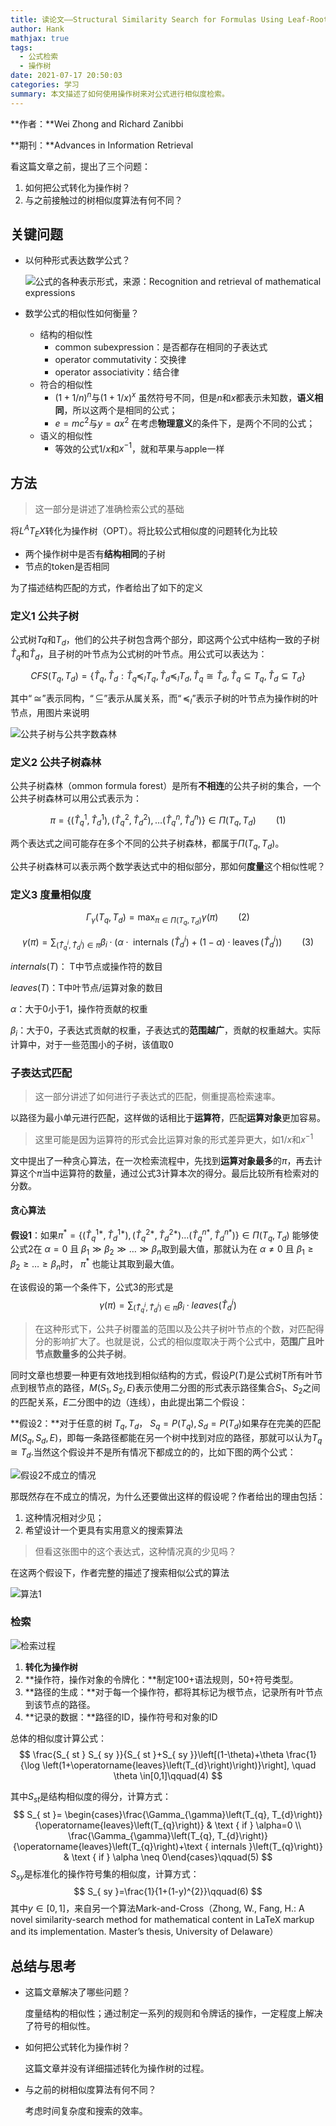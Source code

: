 ```yaml
---
title: 读论文——Structural Similarity Search for Formulas Using Leaf-Root Paths in Operator Subtrees
author: Hank
mathjax: true
tags:
  - 公式检索
  - 操作树
date: 2021-07-17 20:50:03
categories: 学习
summary: 本文描述了如何使用操作树来对公式进行相似度检索。
---
```


**作者：**Wei Zhong and Richard Zanibbi

**期刊：**Advances in Information Retrieval

看这篇文章之前，提出了三个问题：

1. 如何把公式转化为操作树？
2. 与之前接触过的树相似度算法有何不同？

## 关键问题

+ 以何种形式表达数学公式？

  ![公式的各种表示形式，来源：Recognition and retrieval of mathematical expressions](https://my-picbed.oss-cn-hangzhou.aliyuncs.com/20210718193132.png)

+ 数学公式的相似性如何衡量？

  + 结构的相似性
    + common subexpression：是否都存在相同的子表达式
    + operator commutativity：交换律
    + operator associativity：结合律
  + 符合的相似性
    + $(1+1/n)^n$与$(1+1/x)^x$ 虽然符号不同，但是$n$和$x$都表示未知数，**语义相同**，所以这两个是相同的公式；
    + $e=mc^2$与$y=ax^2$ 在考虑**物理意义**的条件下，是两个不同的公式；
  + 语义的相似性
    + 等效的公式$1/x$和$x^{-1}$，就和苹果与apple一样

## 方法

> 这一部分是讲述了准确检索公式的基础

将$L^{A}T_EX$转化为操作树（OPT）。将比较公式相似度的问题转化为比较

+ 两个操作树中是否有**结构相同**的子树
+ 节点的token是否相同

为了描述结构匹配的方式，作者给出了如下的定义

### 定义1 公共子树

公式树$Tq$和$T_d$，他们的公共子树包含两个部分，即这两个公式中结构一致的子树$\hat{T}_q$和$\hat{T}_d$，且子树的叶节点为公式树的叶节点。用公式可以表达为：

$$
CFS\left(T_{q}, T_{d}\right)=\left\{\hat{T}_{q}, \hat{T}_{d}: \hat{T}_{q} \preceq_{l} T_{q}, \hat{T}_{d} \preceq_{l} T_{d}, \hat{T}_{q} \cong \hat{T}_{d}, \hat{T}_{q} \subseteq T_{q}, \hat{T}_{d} \subseteq T_{d}\right\}
$$

其中$“\cong”$表示同构，$“\subseteq”$表示从属关系，而$“\preceq_{l}”$表示子树的叶节点为操作树的叶节点，用图片来说明

![公共子树与公共字数森林](https://my-picbed.oss-cn-hangzhou.aliyuncs.com/20210719094848.png)

### 定义2 公共子树森林

公共子树森林（ommon formula forest）是所有**不相连**的公共子树的集合，一个公共子树森林可以用公式表示为：

$$
\pi=\left\{\left(\hat{T}_{q}^{1}, \hat{T}_{d}^{1}\right),\left(\hat{T}_{q}^{2}, \hat{T}_{d}^{2}\right), \ldots\left(\hat{T}_{q}^{n}, \hat{T}_{d}^{n}\right)\right\} \in \Pi\left(T_{q}, T_{d}\right)\qquad(1)
$$

两个表达式之间可能存在多个不同的公共子树森林，都属于$\Pi\left(T_{q}, T_{d}\right)$。

公共子树森林可以表示两个数学表达式中的相似部分，那如何**度量**这个相似性呢？

### 定义3 度量相似度

$$
\Gamma_{\gamma}\left(T_{q}, T_{d}\right)=\max _{\pi \in \Pi\left(T_{q}, T_{d}\right)} \gamma(\pi)\qquad(2)
$$

$$
\gamma(\pi)=\sum_{\left(\hat{T}_{q}^{i}, \hat{T}_{d}^{i}\right) \in \pi} \beta_{i} \cdot\left(\alpha \cdot \text { internals }\left(\hat{T}_{d}^{i}\right)+(1-\alpha) \cdot \operatorname{leaves}\left(\hat{T}_{d}^{i}\right)\right)\qquad(3)
$$

$internals \left(T\right)$： T中节点或操作符的数目

$leaves(T)$：T中叶节点/运算对象的数目

$\alpha$：大于0小于1，操作符贡献的权重

$\beta_i$：大于0，子表达式贡献的权重，子表达式的**范围越广**，贡献的权重越大。实际计算中，对于一些范围小的子树，该值取0

### 子表达式匹配

> 这一部分讲述了如何进行子表达式的匹配，侧重提高检索速率。

以路径为最小单元进行匹配，这样做的话相比于**运算符**，匹配**运算对象**更加容易。

> 这里可能是因为运算符的形式会比运算对象的形式差异更大，如$1/x$和$x^{-1}$

文中提出了一种贪心算法，在一次检索流程中，先找到**运算对象最多**的$\pi$，再去计算这个$\pi$当中运算符的数量，通过公式3计算本次的得分。最后比较所有检索对的分数。

#### 贪心算法

**假设1**：如果$\pi^{*}=\left\{\left(\hat{T}_{q}^{1 *}, \hat{T}_{d}^{1 *}\right),\left(\hat{T}_{q}^{2 *}, \hat{T}_{d}^{2 *}\right) \ldots\left(\hat{T}_{q}^{n *}, \hat{T}_{d}^{n *}\right)\right\} \in \Pi\left(T_{q}, T_{d}\right)$ 能够使公式2在 $\alpha=0$ 且 $\beta_{1} \gg \beta_{2} \gg \ldots \gg \beta_{n}$取到最大值，那就认为在 $\alpha \neq 0$ 且 $\beta_{1} \geq \beta_{2} \geq \ldots \geq \beta_{n}$时， $\pi^{*}$ 也能让其取到最大值。

在该假设的第一个条件下，公式3的形式是
$$
\gamma(\pi)=\sum_{\left(\hat{T}_{q}^{i}, \hat{T}_{d}^{i}\right) \in \pi} \beta_{i} \cdot{leaves}\left(\hat{T}_{d}^{i}\right)
$$
> 在这种形式下，公共子树覆盖的范围以及公共子树叶节点的个数，对匹配得分的影响扩大了。也就是说，公式的相似度取决于两个公式中，**范围广且叶节点数量多的公共子树**。

同时文章也想要一种更有效地找到相似结构的方式，假设$P(T)$是公式树T所有叶节点到根节点的路径，$M(S_1, S_2,E)$表示使用二分图的形式表示路径集合$S_1、S_2$之间的匹配关系，$E$二分图中的边（连线），由此提出第二个假设：

**假设2：**对于任意的树 $T_{q}, T_{d}$， $S_{q}= P \left(T_{q}\right), S_{d}= P \left(T_{d}\right)$如果存在完美的匹配 $M\left(S_{q}, S_{d}, E\right)$，即每一条路径都能在另一个树中找到对应的路径，那就可以认为$T_{q} \cong T_{d}$.当然这个假设并不是所有情况下都成立的的，比如下图的两个公式：

![假设2不成立的情况](https://my-picbed.oss-cn-hangzhou.aliyuncs.com/20210719160745.png)

那既然存在不成立的情况，为什么还要做出这样的假设呢？作者给出的理由包括：

1. 这种情况相对少见；
2. 希望设计一个更具有实用意义的搜索算法

> 但看这张图中的这个表达式，这种情况真的少见吗？

在这两个假设下，作者完整的描述了搜索相似公式的算法

![算法1](https://my-picbed.oss-cn-hangzhou.aliyuncs.com/20210719205617.png)

### 检索

![检索过程](https://my-picbed.oss-cn-hangzhou.aliyuncs.com/20210720101615.png)

1. **转化为操作树**
2. **操作符，操作对象的令牌化：**制定100+语法规则，50+符号类型。
3. **路径的生成：**对于每一个操作符，都将其标记为根节点，记录所有叶节点到该节点的路径。
4. **记录的数据：**路径的ID，操作符号和对象的ID

总体的相似度计算公式：
$$
\frac{S_{ st } S_{ sy }}{S_{ st }+S_{ sy }}\left[(1-\theta)+\theta \frac{1}{\log \left(1+\operatorname{leaves}\left(T_{d}\right)\right)}\right], \quad \theta \in[0,1]\qquad(4)
$$


其中$S_{st}$是结构相似度的得分，计算方式：
$$
S_{ st }= \begin{cases}\frac{\Gamma_{\gamma}\left(T_{q}, T_{d}\right)}{\operatorname{leaves}\left(T_{q}\right)} & \text { if } \alpha=0 \\ \frac{\Gamma_{\gamma}\left(T_{q}, T_{d}\right)}{\operatorname{leaves}\left(T_{q}\right)+\text { internals }\left(T_{q}\right)} & \text { if } \alpha \neq 0\end{cases}\qquad(5)
$$
$S_{sy}$是标准化的操作符号集的相似度，计算方式：
$$
S_{ sy }=\frac{1}{1+(1-y)^{2}}\qquad(6)
$$
其中$y \in[0,1]$，来自另一个算法Mark-and-Cross（Zhong, W., Fang, H.: A novel similarity-search method for mathematical content
in LaTeX markup and its implementation. Master’s thesis, University of Delaware）

## 总结与思考

+ 这篇文章解决了哪些问题？

  度量结构的相似性；通过制定一系列的规则和令牌话的操作，一定程度上解决了符号的相似性。

+ 如何把公式转化为操作树？

  这篇文章并没有详细描述转化为操作树的过程。

+ 与之前的树相似度算法有何不同？

  考虑时间复杂度和搜索的效率。

